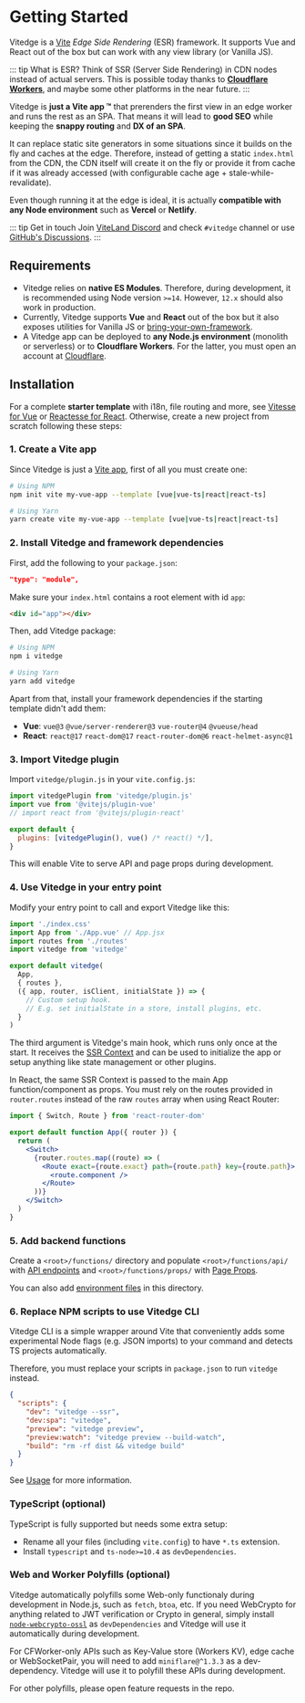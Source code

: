 # Getting Started

Vitedge is a [Vite](https://vitejs.dev) _Edge Side Rendering_ (ESR) framework. It supports Vue and React out of the box but can work with any view library (or Vanilla JS).

::: tip What is ESR?
Think of SSR (Server Side Rendering) in CDN nodes instead of actual servers. This is possible today thanks to [**Cloudflare Workers**](https://workers.cloudflare.com/), and maybe some other platforms in the near future.
:::

Vitedge is **just a Vite app ™** that prerenders the first view in an edge worker and runs the rest as an SPA. That means it will lead to **good SEO** while keeping the **snappy routing** and **DX of an SPA**.

It can replace static site generators in some situations since it builds on the fly and caches at the edge. Therefore, instead of getting a static `index.html` from the CDN, the CDN itself will create it on the fly or provide it from cache if it was already accessed (with configurable cache age + stale-while-revalidate).

Even though running it at the edge is ideal, it is actually **compatible with any Node environment** such as **Vercel** or **Netlify**.

::: tip Get in touch
Join [ViteLand Discord](https://discord.gg/taRZdpzHhR) and check `#vitedge` channel or use [GitHub's Discussions](https://github.com/frandiox/vitedge/discussions).
:::

## Requirements

- Vitedge relies on **native ES Modules**. Therefore, during development, it is recommended using Node version `>=14`. However, `12.x` should also work in production.
- Currently, Vitedge supports **Vue** and **React** out of the box but it also exposes utilities for Vanilla JS or [bring-your-own-framework](./custom-rendering).
- A Vitedge app can be deployed to **any Node.js environment** (monolith or serverless) or to **Cloudflare Workers**. For the latter, you must open an account at [Cloudflare](https://www.cloudflare.com/).

## Installation

For a complete **starter template** with i18n, file routing and more, see [Vitesse for Vue](https://github.com/frandiox/vitessedge-template) or [Reactesse for React](https://github.com/frandiox/reactesse-edge-template). Otherwise, create a new project from scratch following these steps:

### 1. Create a Vite app

Since Vitedge is just a [Vite app](https://vitejs.dev/guide/#scaffolding-your-first-vite-project), first of all you must create one:

```bash
# Using NPM
npm init vite my-vue-app --template [vue|vue-ts|react|react-ts]

# Using Yarn
yarn create vite my-vue-app --template [vue|vue-ts|react|react-ts]
```

### 2. Install Vitedge and framework dependencies

First, add the following to your `package.json`:

```json
"type": "module",
```

Make sure your `index.html` contains a root element with id `app`:

```html
<div id="app"></div>
```

Then, add Vitedge package:

```bash
# Using NPM
npm i vitedge

# Using Yarn
yarn add vitedge
```

Apart from that, install your framework dependencies if the starting template didn't add them:

- **Vue**: `vue@3` `@vue/server-renderer@3` `vue-router@4` `@vueuse/head`
- **React**: `react@17` `react-dom@17` `react-router-dom@6` `react-helmet-async@1`

### 3. Import Vitedge plugin

Import `vitedge/plugin.js` in your `vite.config.js`:

```js
import vitedgePlugin from 'vitedge/plugin.js'
import vue from '@vitejs/plugin-vue'
// import react from '@vitejs/plugin-react'

export default {
  plugins: [vitedgePlugin(), vue() /* react() */],
}
```

This will enable Vite to serve API and page props during development.

### 4. Use Vitedge in your entry point

Modify your entry point to call and export Vitedge like this:

```js
import './index.css'
import App from './App.vue' // App.jsx
import routes from './routes'
import vitedge from 'vitedge'

export default vitedge(
  App,
  { routes },
  ({ app, router, isClient, initialState }) => {
    // Custom setup hook.
    // E.g. set initialState in a store, install plugins, etc.
  }
)
```

The third argument is Vitedge's main hook, which runs only once at the start. It receives the [SSR Context](./ssr-context) and can be used to initialize the app or setup anything like state management or other plugins.

In React, the same SSR Context is passed to the main App function/component as props. You must rely on the routes provided in `router.routes` instead of the raw `routes` array when using React Router:

```jsx
import { Switch, Route } from 'react-router-dom'

export default function App({ router }) {
  return (
    <Switch>
      {router.routes.map((route) => (
        <Route exact={route.exact} path={route.path} key={route.path}>
          <route.component />
        </Route>
      ))}
    </Switch>
  )
}
```

### 5. Add backend functions

Create a `<root>/functions/` directory and populate `<root>/functions/api/` with [API endpoints](./api) and `<root>/functions/props/` with [Page Props](./props).

You can also add [environment files](./environment) in this directory.

### 6. Replace NPM scripts to use Vitedge CLI

Vitedge CLI is a simple wrapper around Vite that conveniently adds some experimental Node flags (e.g. JSON imports) to your command and detects TS projects automatically.

Therefore, you must replace your scripts in `package.json` to run `vitedge` instead.

```json
{
  "scripts": {
    "dev": "vitedge --ssr",
    "dev:spa": "vitedge",
    "preview": "vitedge preview",
    "preview:watch": "vitedge preview --build-watch",
    "build": "rm -rf dist && vitedge build"
  }
}
```

See [Usage](./usage) for more information.

### TypeScript (optional)

TypeScript is fully supported but needs some extra setup:

- Rename all your files (including `vite.config`) to have `*.ts` extension.
- Install `typescript` and `ts-node>=10.4` as `devDependencies`.

### Web and Worker Polyfills (optional)

Vitedge automatically polyfills some Web-only functionaly during development in Node.js, such as `fetch`, `btoa`, etc. If you need WebCrypto for anything related to JWT verification or Crypto in general, simply install [`node-webcrypto-ossl`](https://www.npmjs.com/package/node-webcrypto-ossl) as `devDependencies` and Vitedge will use it automatically during development.

For CFWorker-only APIs such as Key-Value store (Workers KV), edge cache or WebSocketPair, you will need to add `miniflare@^1.3.3` as a dev-dependency. Vitedge will use it to polyfill these APIs during development.

For other polyfills, please open feature requests in the repo.
